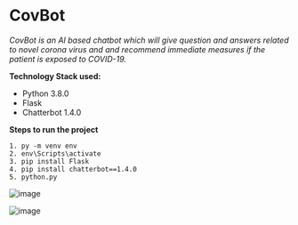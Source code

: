 # CovBot

*CovBot is an AI based chatbot which will give question and answers related to novel corona virus and and recommend immediate measures if the patient is exposed to COVID-19.*

**Technology Stack used:**
- Python 3.8.0
- Flask
- Chatterbot 1.4.0

**Steps to run the project**
`````
1. py -m venv env
2. env\Scripts\activate
3. pip install Flask
4. pip install chatterbot==1.4.0
5. python.py
``````

![image](https://user-images.githubusercontent.com/63536585/114268556-4491c680-9a1f-11eb-9d1c-d34c1376f833.png)


![image](https://user-images.githubusercontent.com/63536585/114268684-fcbf6f00-9a1f-11eb-86b9-ddc48c236557.png)

